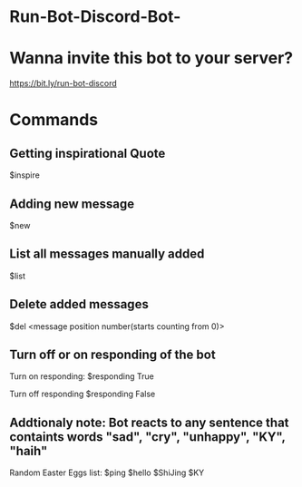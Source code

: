 # Run-Bot-Discord-Bot-

# Wanna invite this bot to your server?
https://bit.ly/run-bot-discord

# Commands
## Getting inspirational Quote
$inspire

## Adding new message
$new <new message>
	
## List all messages manually added
$list

## Delete added messages
$del <message position number(starts counting from 0)>

## Turn off or on responding of the bot
Turn on responding:
$responding True

Turn off responding
$responding False

## Addtionaly note: Bot reacts to any sentence that containts words "sad", "cry", "unhappy", "KY", "haih"



Random Easter Eggs list:
$ping
$hello
$ShiJing
$KY
